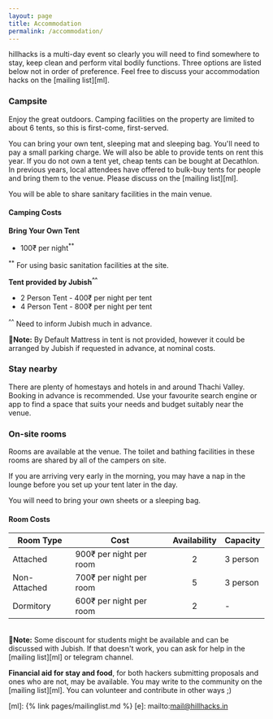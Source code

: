 ```yaml
---
layout: page
title: Accommodation
permalink: /accommodation/
---
```


hillhacks is a multi-day event so clearly you will need to find somewhere to
stay, keep clean and perform vital bodily functions.  Three options are listed
below not in order of preference.  Feel free to discuss your accommodation hacks on
the [mailing list][ml].


### Campsite

Enjoy the great outdoors.  Camping facilities on the property are limited to
about 6 tents, so this is first-come, first-served.

You can bring your own tent, sleeping mat and sleeping bag. You'll need to pay
a small parking charge. We will also be able to provide tents on rent
this year. If you do not own a tent yet, cheap tents can be bought at Decathlon.
In previous years, local attendees have offered to bulk-buy tents for people and
bring them to the venue.  Please discuss on the [mailing list][ml].

You will be able to share sanitary facilities in the main venue.

#### Camping Costs

**Bring Your Own Tent**
* 100₹ per night<sup>**</sup>

<sup>**</sup> For using basic sanitation facilities at the site.

**Tent provided by Jubish<sup>^^</sup>**
* 2 Person Tent - 400₹ per night per tent
* 4 Person Tent - 800₹ per night per tent

<sup>^^</sup> Need to inform Jubish much in advance.

📝**Note:** By Default Mattress in tent is not provided, however it
could be arranged by Jubish if requested in advance, at nominal costs.

### Stay nearby

There are plenty of homestays and hotels in and around Thachi Valley. Booking in advance is
recommended.  Use your favourite search engine or app to find a space that suits
your needs and budget suitably near the venue.


### On-site rooms

Rooms are available at the venue. The toilet and bathing facilities in these rooms are
shared by all of the campers on site.

If you are arriving very early in the morning, you may have a nap in the lounge
before you set up your tent later in the day.

You will need to bring your own sheets or a sleeping bag.

#### Room Costs

|Room Type|Cost|Availability|Capacity|
|---------|----|:------------:|--------|
|Attached|900₹ per night per room|2|3 person|
|Non-Attached|700₹ per night per room|5|3 person|
|Dormitory|600₹ per night per room|2|-|-|

<br>📝**Note:** Some discount for students might be available and can be discussed with Jubish. If that doesn't work, you can ask for help in the [mailing list][ml] or telegram channel.

**Financial aid for stay and food**, for both hackers submitting proposals and ones who are not, may be available. You may write to the community on the [mailing list][ml]. You can volunteer and contribute in other ways ;)

<!--
Please [let us know by email][e] if you would like to stay in a shared room at
the venue so we can plan occupancy.  Note that your stay in a shared room is not
confirmed until we tell you it is.  Preference will be given to attendees with
particular needs (injury, illness, infants, etc.).


### FAQ: Do foreign nationals need a Protected Area Permit (PAP)?

Please be aware that foreign nationals require a Protected Area Permit (PAP) for being out at night in the surrounding areas.

Our hillhacks campsite _does not_ require foreign nationals to get a permit.
However, the nearby surround village (which has all the restaurants) does require a permit post sunset.

To apply for a PAP, submit the following at the registration desk:

- 2 passport size color photographs
- 2 copies of your passport (B/W photocopies should do)
- 2 photocopes of your Indian Visa.

You can get photocopies done nearby, and there is a shop (Digital Seva) near Hotel Surya Classic where you can get passport photos made.

Further [details on the PAP application][pap_details]{:target="_blank"}
are available on the Deer Park Institute website. You can submit these
documents at the Registration Desk and we will get you the permit
via an agent (who is charging us 500 INR/permit). Alternatively,
you can apply for the permit in person at Dharamshala. See the above-mentioned
Deer Park website for how.

**Indian Citizens** staying at the main venue will need to hand over a copy of their identity proof. If you are staying elsewhere, _we don't need it_, but your hotel may.

[pap_details]: http://deerpark.in/practical-information/permit-for-foreign-nationals/
*[PAP]: Protected Area Permit
-->

[ml]: {% link pages/mailinglist.md %}
[e]: mailto:mail@hillhacks.in